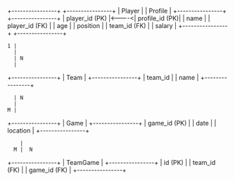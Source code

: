 +----------------+      +----------------+
|     Player     |      |    Profile     |
+----------------+      +----------------+
| player_id (PK) |<----<| profile_id (PK)|
| name           |      | player_id (FK) |
| age            |      | position       |
| team_id (FK)   |      | salary         |
+----------------+      +----------------+

    1 |
      |
      | N
      |
+----------------+
|      Team      |
+----------------+
|    team_id     |
|    name        |
+----------------+

      | N
      |
    M |
+----------------+
|     Game       |
+----------------+
| game_id (PK)   |
| date           |
| location       |
+----------------+

        |
      M |  N
+----------------+
|  TeamGame      |
+----------------+
| id (PK)        |
| team_id (FK)   |
| game_id (FK)   |
+----------------+
